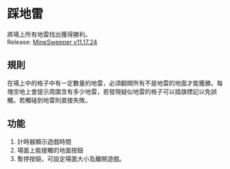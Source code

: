 # 踩地雷
將場上所有地雷找出獲得勝利。<br />
Release: [MineSweeper v11.17.24](https://github.com/zylin1998/MineSweeper/releases/tag/MineSweeper-11.17.24)
## 規則
在場上中的格子中有一定數量的地雷，必須翻開所有不是地雷的地面才能獲勝。每塊空地上會提示周圍含有多少地雷，若發現疑似地雷的格子可以插旗標記以免誤觸。若觸碰到地雷則直接失敗。
## 功能
1. 計時器顯示遊戲時間
2. 場面上能接觸的地面按鈕
3. 暫停按鈕，可設定場面大小及離開遊戲。
